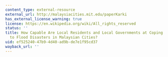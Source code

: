 ```yaml
---
content_type: external-resource
external_url: http://malaysiacities.mit.edu/paperKarki
has_external_license_warning: true
license: https://en.wikipedia.org/wiki/All_rights_reserved
status: ''
title: How Capable Are Local Residents and Local Governments at Coping with and Adapting
  to Flood Disasters in Malaysian Cities?
uid: ef525240-47b9-4d40-ad9b-de7e1f95cd37
wayback_url: ''
---
```


